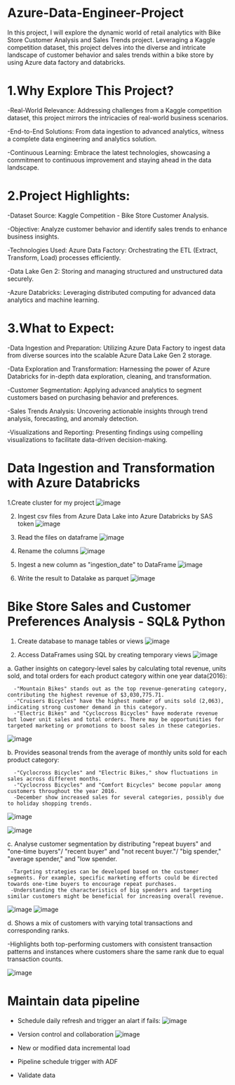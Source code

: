 # Azure-Data-Engineer-Project

In this project, I will explore the dynamic world of retail analytics with Bike Store Customer Analysis and Sales Trends project. Leveraging a Kaggle competition dataset, this project delves into the diverse and intricate landscape of customer behavior and sales trends within a bike store by using Azure data factory and databricks.

# 1.Why Explore This Project?

-Real-World Relevance: Addressing challenges from a Kaggle competition dataset, this project mirrors the intricacies of real-world business scenarios. 

-End-to-End Solutions: From data ingestion to advanced analytics, witness a complete data engineering and analytics solution. 

-Continuous Learning: Embrace the latest technologies, showcasing a commitment to continuous improvement and staying ahead in the data landscape.


# 2.Project Highlights:

-Dataset Source: Kaggle Competition - Bike Store Customer Analysis. 

-Objective: Analyze customer behavior and identify sales trends to enhance business insights. 

-Technologies Used: Azure Data Factory: Orchestrating the ETL (Extract, Transform, Load) processes efficiently. 

-Data Lake Gen 2: Storing and managing structured and unstructured data securely. 

-Azure Databricks: Leveraging distributed computing for advanced data analytics and machine learning.


# 3.What to Expect:

-Data Ingestion and Preparation: Utilizing Azure Data Factory to ingest data from diverse sources into the scalable Azure Data Lake Gen 2 storage.

-Data Exploration and Transformation: Harnessing the power of Azure Databricks for in-depth data exploration, cleaning, and transformation.

-Customer Segmentation: Applying advanced analytics to segment customers based on purchasing behavior and preferences.

-Sales Trends Analysis: Uncovering actionable insights through trend analysis, forecasting, and anomaly detection.

-Visualizations and Reporting: Presenting findings using compelling visualizations to facilitate data-driven decision-making.


# Data Ingestion and Transformation with Azure Databricks
1.Create cluster for my project
![image](https://github.com/albeelau/Azure-Data-Engineer-Project/assets/77976477/7a977f1c-1e7d-4948-af12-b28d92a02d71)

2. Ingest csv files from Azure Data Lake into Azure Databricks by SAS token
![image](https://github.com/albeelau/Azure-Data-Engineer-Project/assets/77976477/36067a9f-4f6e-43bd-a9c9-9f2ddc75f3d9)

3. Read the files on dataframe
![image](https://github.com/albeelau/Azure-Data-Engineer-Project/assets/77976477/f5925afb-4c1f-436d-a054-fa15c1e497a7)

4. Rename the columns
![image](https://github.com/albeelau/Azure-Data-Engineer-Project/assets/77976477/8492349d-f4f7-402d-8ac9-84c90f531cab)

5. Ingest a new column as "ingestion_date" to DataFrame
![image](https://github.com/albeelau/Azure-Data-Engineer-Project/assets/77976477/7e34c3e2-df6a-442c-832f-ae2e19d1575b)

6. Write the result to Datalake as parquet
![image](https://github.com/albeelau/Azure-Data-Engineer-Project/assets/77976477/d0225512-7ade-4d48-b7fb-a2a48324c6e1)

# Bike Store Sales and Customer Preferences Analysis - SQL& Python
1. Create database to manage tables or views
![image](https://github.com/albeelau/Azure-Data-Engineer-Project/assets/77976477/561d201f-80d0-43ba-812e-96af746b14e6)

2. Access DataFrames using SQL by creating temporary views
![image](https://github.com/albeelau/Azure-Data-Engineer-Project/assets/77976477/6d1a4194-395d-428e-975e-23338f2a68d9)

a. Gather insights on category-level sales by calculating total revenue, units sold, and total orders for each product category within one year data(2016):
    
      -"Mountain Bikes" stands out as the top revenue-generating category, contributing the highest revenue of $3,030,775.71.
      -"Cruisers Bicycles" have the highest number of units sold (2,063), indicating strong customer demand in this category.
      -"Electric Bikes" and "Cyclocross Bicycles" have moderate revenue but lower unit sales and total orders. There may be opportunities for targeted marketing or promotions to boost sales in these categories.

 ![image](https://github.com/albeelau/Azure-Data-Engineer-Project/assets/77976477/9cc3790c-29ba-4897-9e68-7ccbfcf78324)

b. Provides seasonal trends from the average of monthly units sold for each product category:
     
      -"Cyclocross Bicycles" and "Electric Bikes," show fluctuations in sales across different months.
      -"Cyclocross Bicycles" and "Comfort Bicycles" become popular among customers throughout the year 2016.
      -December show increased sales for several categories, possibly due to holiday shopping trends.

![image](https://github.com/albeelau/Azure-Data-Engineer-Project/assets/77976477/3eda57a1-a256-4d34-bab6-5a006203b514)

![image](https://github.com/albeelau/Azure-Data-Engineer-Project/assets/77976477/f2dbecb2-ea49-4f88-b1bd-3241beed0570)

c. Analyse customer segmentation by distributing "repeat buyers" and "one-time buyers"/ "recent buyer" and "not recent buyer."/ "big spender," "average spender," and "low spender.
     
     -Targeting strategies can be developed based on the customer segments. For example, specific marketing efforts could be directed towards one-time buyers to encourage repeat purchases.
     -Understanding the characteristics of big spenders and targeting similar customers might be beneficial for increasing overall revenue.
![image](https://github.com/albeelau/Azure-Data-Engineer-Project/assets/77976477/c2abf95b-2715-4378-8bff-544d5bd1c02e)
![image](https://github.com/albeelau/Azure-Data-Engineer-Project/assets/77976477/ece742e0-9b21-4515-89a9-0ed3e8e74faf)


d. Shows a mix of customers with varying total transactions and corresponding ranks.
  
   -Highlights both top-performing customers with consistent transaction patterns and instances where customers share the same rank due to equal transaction counts.

![image](https://github.com/albeelau/Azure-Data-Engineer-Project/assets/77976477/c8df78d5-a4c5-4541-8c90-abb769d28744)

# Maintain data pipeline
- Schedule daily refresh and trigger an alart if fails:
![image](https://github.com/albeelau/Azure-Data-Engineer-Project/assets/77976477/41d75868-fa28-4346-a010-d482deeaf5b5)

- Version control and collaboration
![image](https://github.com/albeelau/Azure-Data-Engineer-Project/assets/77976477/53e14e0b-11a9-4f57-a34c-cd066f814cb2)

- New or modified data incremental load 
- Pipeline schedule trigger with ADF
- Validate data

